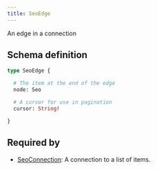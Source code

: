 ```yaml
---
title: SeoEdge
---
```


An edge in a connection

## Schema definition
```graphql
type SeoEdge {

  # The item at the end of the edge
  node: Seo

  # A cursor for use in pagination
  cursor: String!

}
```

## Required by
* [SeoConnection](graphql/schema/seoconnection.md): A connection to a list of items.
